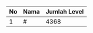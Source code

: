 | No | Nama            | Jumlah Level |
|----|-----------------|--------------|
| 1  | #    |    4368        |
